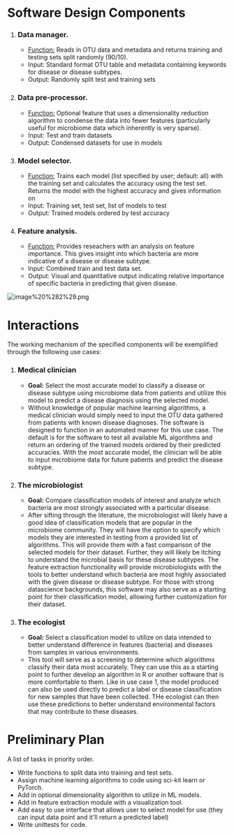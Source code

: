 # Software Design Components
1. ### Data manager.
    * <ins> Function:</ins> Reads in OTU data and metadata and returns training and testing sets split randomly (90/10).
    * Input: Standard format OTU table and metadata containing keywords for disease or disease subtypes.
    * Output: Randomly split test and training sets
2. ### Data pre-processor. 
    * <ins> Function:</ins> Optional feature that uses a dimensionality reduction algorithm to condense the data into fewer features (particularly useful for microbiome data which inherently is very sparse).
    * Input: Test and train datasets
    * Output: Condensed datasets for use in models
3. ### Model selector.
    * <ins> Function:</ins> Trains each model (list specified by user; default: all) with the training set and calculates the accuracy using the test set. Returns the model with the highest accuracy and gives information on 
    * Input: Training set, test set, list of models to test
    * Output: Trained models ordered by test accuracy
4. ### Feature analysis.
    * <ins> Function:</ins> Provides reseachers with an analysis on feature importance. This gives insight into which bacteria are more indicative of a disease or disease subtype.
    * Input: Combined train and test data set.
    * Output: Visual and quantitative output indicating relative importance of specific bacteria in predicting that given disease.

![image%20%282%29.png](attachment:image%20%282%29.png)

# Interactions
The working mechanism of the specified components will be exemplified through the following use cases:
1. ### Medical clinician
    * **Goal:** Select the most accurate model to classify a disease or disease subtype using microbiome data from patients and utilize this model to predict a disease diagnosis using the selected model.
    * Without knowledge of popular machine learning algorithms, a medical clinician would simply need to input the OTU data gathered from patients with known disease diagnoses. The software is designed to function in an automated manner for this use case. The default is for the software to test all available ML algorithms and return an ordering of the trained models ordered by their predicted accuracies. With the most accurate model, the clinician will be able to input microbiome data for future patients and predict the disease subtype.
2. ### The microbiologist
    * **Goal:** Compare classification models of interest and analyze which bacteria are most strongly associated with a particular disease.
    * After sifting through the literature, the microbiologist will likely have a good idea of classification models that are popular in the microbiome community. They will have the option to specify which models they are interested in testing from a provided list of algorithms. This will provide them with a fast comparison of the selected models for their dataset. Further, they will likely be itching to understand the microbial basis for these disease subtypes. The feature extraction functionality will provide microbiologists with the tools to better understand which bacteria are most highly associated with the given disease or disease subtype. For those with strong datascience backgrounds, this software may also serve as a starting point for their classification model, allowing further customization for their dataset.
3. ### The ecologist
    * **Goal:** Select a classification model to utilize on data intended to better understand difference in features (bacteria) and diseases from samples in various environments.
    * This tool will serve as a screening to determine which algorithms classify their data most accurately. They can use this as a starting point to further develop an algorithm in R or another software that is more comfortable to them. Like in use case 1, the model produced can also be used directly to predict a label or disease classification for new samples that have been collected. THe ecologist can then use these predictions to better understand environmental factors that may contribute to these diseases.

# Preliminary Plan
A list of tasks in priority order.
* Write functions to split data into training and test sets.
* Assign machine learning algorithms to code using sci-kit learn or PyTorch.
* Add in optional dimensionality algorithm to utilize in ML models.
* Add in feature extraction module with a visualization tool.
* Add easy to use interface that allows user to select model for use (they can input data point and it'll return a predicted label)
* Write unittests for code.


```python

```
